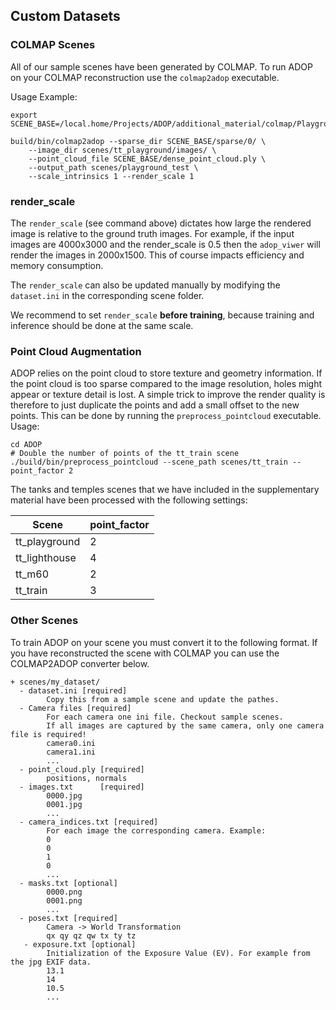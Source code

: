 ## Custom Datasets



### COLMAP Scenes

All of our sample scenes have been generated by COLMAP.
To run ADOP on your COLMAP reconstruction use the `colmap2adop` executable.

Usage Example:

```shell
export SCENE_BASE=/local.home/Projects/ADOP/additional_material/colmap/Playground/

build/bin/colmap2adop --sparse_dir SCENE_BASE/sparse/0/ \
    --image_dir scenes/tt_playground/images/ \
    --point_cloud_file SCENE_BASE/dense_point_cloud.ply \
    --output_path scenes/playground_test \
    --scale_intrinsics 1 --render_scale 1 
```

### render_scale

The `render_scale` (see command above) dictates how large the rendered image is relative to the ground truth images.
For example, if the input images are 4000x3000 and the render_scale is 0.5 then the `adop_viwer` will render the images in 2000x1500.
This of course impacts efficiency and memory consumption.

The `render_scale` can also be updated manually by modifying the `dataset.ini` in the corresponding scene folder.

We recommend to set `render_scale` **before training**, because training and inference should be done at the same scale.

### Point Cloud Augmentation

ADOP relies on the point cloud to store texture and geometry information.
If the point cloud is too sparse compared to the image resolution, holes might appear or texture detail is lost.
A simple trick to improve the render quality is therefore to just duplicate the points and add a small offset to the new points.
This can be done by running the `preprocess_pointcloud` executable.
Usage:

```shell
cd ADOP
# Double the number of points of the tt_train scene
./build/bin/preprocess_pointcloud --scene_path scenes/tt_train --point_factor 2
```

The tanks and temples scenes that we have included in the supplementary material have been processed with the following settings:

| Scene  | point_factor |
| ------------- | ------------- |
| tt_playground  | 2  |
| tt_lighthouse  | 4  |
| tt_m60  | 2  |
| tt_train  | 3  |

### Other Scenes

To train ADOP on your scene you must convert it to the following format. If you have reconstructed the scene with COLMAP you can use the COLMAP2ADOP converter below.

```
+ scenes/my_dataset/
  - dataset.ini [required]
        Copy this from a sample scene and update the pathes.
  - Camera files [required]
        For each camera one ini file. Checkout sample scenes.
        If all images are captured by the same camera, only one camera file is required!
        camera0.ini
        camera1.ini
        ... 
  - point_cloud.ply [required]
        positions, normals
  - images.txt      [required]
        0000.jpg
        0001.jpg
        ...
  - camera_indices.txt [required]
        For each image the corresponding camera. Example:
        0
        0
        1
        0
        ... 
  - masks.txt [optional]
        0000.png
        0001.png
        ...
  - poses.txt [required]
        Camera -> World Transformation
        qx qy qz qw tx ty tz
   - exposure.txt [optional]
        Initialization of the Exposure Value (EV). For example from the jpg EXIF data.
        13.1
        14
        10.5
        ...
```
